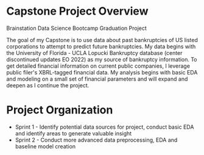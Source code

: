 # Capstone Project Overview
Brainstation Data Science Bootcamp Graduation Project

The goal of my Capstone is to use data about past bankruptcies of US listed corporations to attempt to predict future bankruptcies.  My data begins with the University of Florida - UCLA Lopucki Bankruptcy database (center discontinued updates EO 2022) as my source of bankruptcy information.  To get detailed financial information on current public companies, I leverage public filer's XBRL-tagged financial data.  My analysis begins with basic EDA and modeling on a small set of financial parameters and will expand and deepen as I continue the project.

# Project Organization
- Sprint 1 - Identify potential data sources for project, conduct basic EDA and identify areas to generate valuable insight
- Sprint 2 - Conduct more advanced data preprocessing, EDA and baseline model creation

